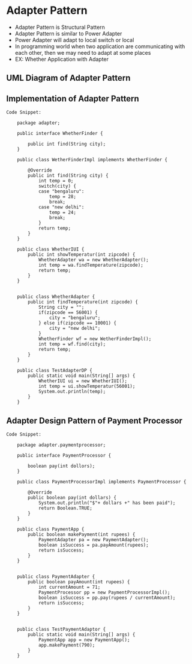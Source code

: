 # Adapter Pattern

-	Adapter Pattern is Structural Pattern
-	Adapter Pattern is similar to Power Adapter 
-	Power Adapter will adapt to local switch or local
-	In programming world when two application are communicating with each other, then we may need to adapt at some places
-	EX: Whether Application with Adapter


## UML Diagram of Adapter Pattern

## Implementation of Adapter Pattern
	
	Code Snippet:
	
		package adapter;

		public interface WhetherFinder {

			public int find(String city);
		}
		
		public class WetherFinderImpl implements WhetherFinder {

			@Override
			public int find(String city) {
				int temp = 0;
				switch(city) {
				case "bengaluru":
					temp = 28;
					break;
				case "new delhi":
					temp = 24;
					break;
				}
				return temp;
			}
		}	
		
		public class WhetherIUI {
			public int showTemperatur(int zipcode) {
				WhetherAdapter wa = new WhetherAdapter();
				int temp = wa.findTemperature(zipcode);
				return temp;
			}
		}


		public class WhetherAdapter {
			public int findTemperature(int zipcode) {
				String city = "";
				if(zipcode == 56001) {
					city = "bengaluru";
				} else if(zipcode == 10001) {
					city = "new delhi";
				}
				WhetherFinder wf = new WetherFinderImpl();
				int temp = wf.find(city);
				return temp;
			}
		}
		
		public class TestAdapterDP {
			public static void main(String[] args) {
				WhetherIUI ui = new WhetherIUI();
				int temp = ui.showTemperatur(56001);
				System.out.println(temp);
			}
		}

## Adapter Design Pattern of Payment Processor


	Code Snippet:
	
		package adapter.paymentprocessor;
		
		public interface PaymentProcessor {

			boolean pay(int dollors);
		}

		public class PaymentProcessorImpl implements PaymentProcessor {

			@Override
			public boolean pay(int dollars) {
				System.out.println("$"+ dollars +" has been paid");
				return Boolean.TRUE;
			}
		}
		
		public class PaymentApp {
			public boolean makePayment(int rupees) {
				PaymentAdapter pa = new PaymentAdapter();
				boolean isSuccess = pa.payAmount(rupees);
				return isSuccess;
			}
		}

		
		public class PaymentAdapter {
			public boolean payAmount(int rupees) {
				int currentAmount = 71;
				PaymentProcessor pp = new PaymentProcessorImpl();
				boolean isSuccess = pp.pay(rupees / currentAmount);
				return isSuccess;
			}
		}
	
	
		public class TestPaymentAdaptor {
			public static void main(String[] args) {
				PaymentApp app = new PaymentApp();
				app.makePayment(790);
			}
		}

	
	
	
	
	
	
	
	
	
	
	
	
	
	
	
	
	
	
	
	
	
	
	
	
	
	
